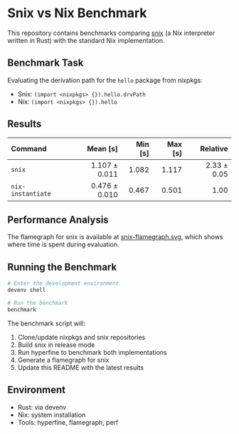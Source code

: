 # Snix vs Nix Benchmark

This repository contains benchmarks comparing [snix](https://git.snix.dev/snix/snix.git) (a Nix interpreter written in Rust) with the standard Nix implementation.

## Benchmark Task

Evaluating the derivation path for the `hello` package from nixpkgs:
- Snix: `(import <nixpkgs> {}).hello.drvPath`
- Nix: `(import <nixpkgs> {}).hello`

## Results

| Command | Mean [s] | Min [s] | Max [s] | Relative |
|:---|---:|---:|---:|---:|
| `snix` | 1.107 ± 0.011 | 1.082 | 1.117 | 2.33 ± 0.05 |
| `nix-instantiate` | 0.476 ± 0.010 | 0.467 | 0.501 | 1.00 |

## Performance Analysis

The flamegraph for snix is available at [snix-flamegraph.svg](snix-flamegraph.svg), which shows where time is spent during evaluation.

## Running the Benchmark

```bash
# Enter the development environment
devenv shell

# Run the benchmark
benchmark
```

The benchmark script will:
1. Clone/update nixpkgs and snix repositories
2. Build snix in release mode
3. Run hyperfine to benchmark both implementations
4. Generate a flamegraph for snix
5. Update this README with the latest results

## Environment

- Rust: via devenv
- Nix: system installation
- Tools: hyperfine, flamegraph, perf
